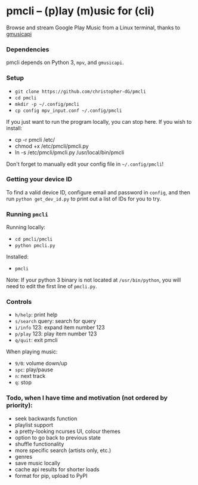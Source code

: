 # pmcli – (p)lay (m)usic for (cli)
Browse and stream Google Play Music from a Linux terminal, thanks to [gmusicapi](https://github.com/simon-weber/gmusicapi)

### Dependencies 
pmcli depends on Python 3, `mpv`, and `gmusicapi`.

### Setup
- `git clone https://github.com/christopher-dG/pmcli`
- `cd pmcli`
- `mkdir -p ~/.config/pmcli`
- `cp config mpv_input.conf ~/.config/pmcli`

If you just want to run the program locally, you can stop here. If you wish to install:
- cp -r pmcli /etc/
- chmod +x /etc/pmcli/pmcli.py
- ln -s /etc/pmcli/pmcli.py /usr/local/bin/pmcli

Don't forget to manually edit your config file in `~/.config/pmcli`!

### Getting your device ID
To find a valid device ID, configure email and password in `config`, and then run `python get_dev_id.py` to print out a list of IDs for you to try.

### Running `pmcli`
Running locally: 
- `cd pmcli/pmcli`
- `python pmcli.py`

Installed:
- `pmcli`

Note: If your python 3 binary is not located at `/usr/bin/python`, you will need to edit the first line of `pmcli.py`. 

### Controls
- `h/help`: print help
- `s/search` query: search for query
- `i/info` 123: expand item number 123
- `p/play` 123: play item number 123
- `q/quit`: exit pmcli

When playing music:

- `9/0`: volume down/up
- `spc`: play/pause
- `n`: next track
- `q`: stop

### Todo, when I have time and motivation (not ordered by priority):
- seek backwards function
- playlist support
- a pretty-looking ncurses UI, colour themes
- option to go back to previous state
- shuffle functionality
- more specific search (artists only, etc.)
- genres
- save music locally
- cache api results for shorter loads
- format for pip, upload to PyPI
